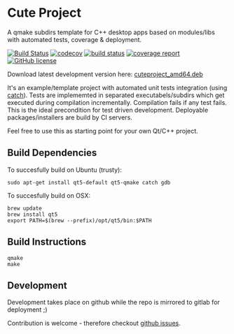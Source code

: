 # Cute Project

A qmake subdirs template for C++ desktop apps based on modules/libs with automated tests, coverage & deployment.

[![Build Status](https://travis-ci.org/mxklb/cuteproject.svg?branch=master)](https://travis-ci.org/mxklb/cuteproject)
[![codecov](https://codecov.io/gh/mxklb/cuteproject/branch/master/graph/badge.svg)](https://codecov.io/gh/mxklb/cuteproject)
[![build status](https://gitlab.com/mxklb/cuteproject/badges/master/build.svg)](https://gitlab.com/mxklb/cuteproject/commits/master)
[![coverage report](https://gitlab.com/mxklb/cuteproject/badges/master/coverage.svg)](https://gitlab.com/mxklb/cuteproject/commits/master)
[![GitHub license](https://img.shields.io/badge/MIT-license-blue.svg)](https://raw.githubusercontent.com/mxklb/cuteproject/master/LICENSE)

Download latest development version here: [cuteproject_amd64.deb](https://gitlab.com/mxklb/cuteproject/builds/artifacts/master/download?job=deploy_debian)

It's an example/template project with automated unit tests integration (using [catch](https://github.com/philsquared/Catch)). Tests are implememted in separated executabels/subdirs which get executed during compilation incrementally. Compilation fails if any test fails. This is the ideal precondition for test driven development. Deployable packages/installers are build by CI servers.

Feel free to use this as starting point for your own Qt/C++ project.

## Build Dependencies
To succesfully build on Ubuntu (trusty):

    sudo apt-get install qt5-default qt5-qmake catch gdb

To succesfully build on OSX:

    brew update
    brew install qt5
    export PATH=$(brew --prefix)/opt/qt5/bin:$PATH

## Build Instructions

    qmake
    make

## Development
Development takes place on github while the repo is mirrored to gitlab for deployment ;)

Contribution is welcome - therefore checkout [github issues](https://github.com/mxklb/cuteproject/issues).
